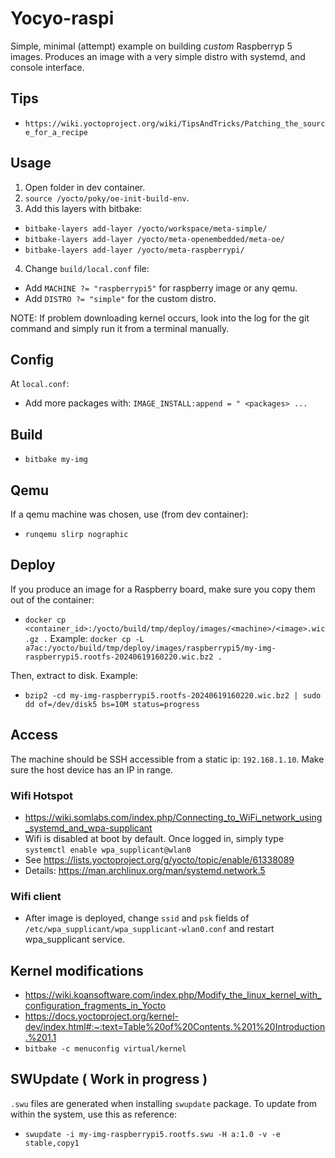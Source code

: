 # Yocyo-raspi

Simple, minimal (attempt) example on building _custom_ Raspberryp 5 images.
Produces an image with a very simple distro with systemd, and console interface.

## Tips

* `https://wiki.yoctoproject.org/wiki/TipsAndTricks/Patching_the_source_for_a_recipe`

## Usage

1. Open folder in dev container.
2. `source /yocto/poky/oe-init-build-env`.
3. Add this layers with bitbake: 
- `bitbake-layers add-layer /yocto/workspace/meta-simple/`
- `bitbake-layers add-layer /yocto/meta-openembedded/meta-oe/`
- `bitbake-layers add-layer /yocto/meta-raspberrypi/`
4. Change `build/local.conf` file:
- Add `MACHINE ?= "raspberrypi5"` for raspberry image or any qemu.
- Add `DISTRO ?= "simple"` for the custom distro.
 
 
NOTE: If problem downloading kernel occurs, look into the log for the git command and simply run it from a terminal manually.

## Config

At `local.conf`:
- Add more packages with: `IMAGE_INSTALL:append = " <packages> ...`

## Build

- `bitbake my-img`

## Qemu

If a qemu machine was chosen, use (from dev container):
- `runqemu slirp nographic`

## Deploy

If you produce an image for a Raspberry board, make sure you copy them out of the container:
- `docker cp <container_id>:/yocto/build/tmp/deploy/images/<machine>/<image>.wic.gz .`
Example: `docker cp -L a7ac:/yocto/build/tmp/deploy/images/raspberrypi5/my-img-raspberrypi5.rootfs-20240619160220.wic.bz2 .`

Then, extract to disk. Example:
- `bzip2 -cd my-img-raspberrypi5.rootfs-20240619160220.wic.bz2 | sudo dd of=/dev/disk5 bs=10M status=progress`

## Access

The machine should be SSH accessible from a static ip: `192.168.1.10`. Make sure the host device has an IP in range.

### Wifi Hotspot
- https://wiki.somlabs.com/index.php/Connecting_to_WiFi_network_using_systemd_and_wpa-supplicant
- Wifi is disabled at boot by default. Once logged in, simply type `systemctl enable wpa_supplicant@wlan0`
- See https://lists.yoctoproject.org/g/yocto/topic/enable/61338089
- Details: https://man.archlinux.org/man/systemd.network.5

### Wifi client
- After image is deployed, change `ssid` and `psk` fields of `/etc/wpa_supplicant/wpa_supplicant-wlan0.conf` and restart wpa_supplicant service.

## Kernel modifications
- https://wiki.koansoftware.com/index.php/Modify_the_linux_kernel_with_configuration_fragments_in_Yocto
- https://docs.yoctoproject.org/kernel-dev/index.html#:~:text=Table%20of%20Contents.%201%20Introduction.%201.1
- `bitbake -c menuconfig virtual/kernel`

## SWUpdate ( Work in progress )

`.swu` files are generated when installing `swupdate` package. To update from within the system, use this as reference:
- `swupdate -i my-img-raspberrypi5.rootfs.swu -H a:1.0 -v -e stable,copy1`